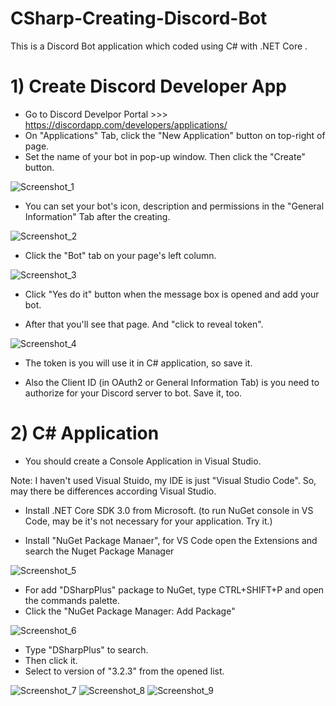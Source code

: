 # CSharp-Creating-Discord-Bot
This is a Discord Bot application which coded using C# with .NET Core .

# 1) Create Discord Developer App
- Go to Discord Develpor Portal >>> https://discordapp.com/developers/applications/
- On "Applications" Tab, click the "New Application" button on top-right of page.
- Set the name of your bot in pop-up window. Then click the "Create" button.

![Screenshot_1](https://user-images.githubusercontent.com/58179070/70850490-e80aaf80-1e9b-11ea-8c26-ed4f6d63d2c4.jpg)

- You can set your bot's icon, description and permissions in the "General Information" Tab after the creating.

![Screenshot_2](https://user-images.githubusercontent.com/58179070/70850561-c78f2500-1e9c-11ea-98cf-09952f4c2e32.jpg)

- Click the "Bot" tab on your page's left column.

![Screenshot_3](https://user-images.githubusercontent.com/58179070/70850600-310f3380-1e9d-11ea-9e65-a2fe71e07a1c.jpg)

- Click "Yes do it" button when the message box is opened and add your bot.

- After that you'll see that page. And "click to reveal token". 

![Screenshot_4](https://user-images.githubusercontent.com/58179070/70850647-b98dd400-1e9d-11ea-9190-b8b9178436c2.jpg)

- The token is you will use it in C# application, so save it.

- Also the Client ID (in OAuth2 or General Information Tab) is you need to authorize for your Discord server to bot. Save it, too.

# 2) C# Application

- You should create a Console Application in Visual Studio.

Note: I haven't used Visual Stuido, my IDE is just "Visual Studio Code". So, may there be differences according Visual Studio.

- Install .NET Core SDK 3.0 from Microsoft. (to run NuGet console in VS Code, may be it's not necessary for your application. Try it.)

- Install "NuGet Package Manaer", for VS Code open the Extensions and search the Nuget Package Manager

![Screenshot_5](https://user-images.githubusercontent.com/58179070/70850875-112d3f00-1ea0-11ea-8b58-6dbc49ade8e2.jpg)

- For add "DSharpPlus" package to NuGet, type CTRL+SHIFT+P and open the commands palette.
- Click the "NuGet Package Manager: Add Package" 

![Screenshot_6](https://user-images.githubusercontent.com/58179070/70851034-9f55f500-1ea1-11ea-9b72-47d2d0942a64.jpg)

- Type "DSharpPlus" to search.
- Then click it.
- Select to version of "3.2.3" from the opened list.

![Screenshot_7](https://user-images.githubusercontent.com/58179070/70851121-6b2f0400-1ea2-11ea-85c9-249beb8f8d35.jpg)
![Screenshot_8](https://user-images.githubusercontent.com/58179070/70851122-6b2f0400-1ea2-11ea-81cb-386f9a03f9cf.jpg)
![Screenshot_9](https://user-images.githubusercontent.com/58179070/70851123-6b2f0400-1ea2-11ea-93a4-773e32b1774b.jpg)
